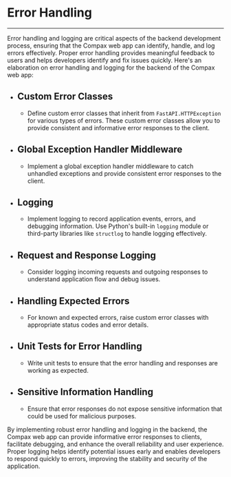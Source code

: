 # Error Handling

*****************************************************************************

Error handling and logging are critical aspects of the backend development process, ensuring that the Compax web app can identify, handle, and log errors effectively. Proper error handling provides meaningful feedback to users and helps developers identify and fix issues quickly. Here's an elaboration on error handling and logging for the backend of the Compax web app:

- ## Custom Error Classes

  - Define custom error classes that inherit from `FastAPI.HTTPException` for various types of errors. These custom error classes allow you to provide consistent and informative error responses to the client.

- ## Global Exception Handler Middleware

  - Implement a global exception handler middleware to catch unhandled exceptions and provide consistent error responses to the client.

- ## Logging

  - Implement logging to record application events, errors, and debugging information. Use Python's built-in `logging` module or third-party libraries like `structlog` to handle logging effectively.

- ## Request and Response Logging

  - Consider logging incoming requests and outgoing responses to understand application flow and debug issues.

- ## Handling Expected Errors

  - For known and expected errors, raise custom error classes with appropriate status codes and error details.

- ## Unit Tests for Error Handling

  - Write unit tests to ensure that the error handling and responses are working as expected.

- ## Sensitive Information Handling

  - Ensure that error responses do not expose sensitive information that could be used for malicious purposes.

By implementing robust error handling and logging in the backend, the Compax web app can provide informative error responses to clients, facilitate debugging, and enhance the overall reliability and user experience. Proper logging helps identify potential issues early and enables developers to respond quickly to errors, improving the stability and security of the application.
